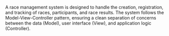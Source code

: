 A race management system is designed to handle the creation, registration, and tracking of races, participants, and race results. The system follows the Model-View-Controller pattern, ensuring a clean separation of concerns between the data (Model), user interface (View), and application logic (Controller).
